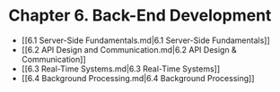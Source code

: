 # Chapter 6. Back-End Development

- [[6.1 Server-Side Fundamentals.md|6.1 Server-Side Fundamentals]]
- [[6.2 API Design and Communication.md|6.2 API Design & Communication]]
- [[6.3 Real-Time Systems.md|6.3 Real-Time Systems]]
- [[6.4 Background Processing.md|6.4 Background Processing]] 